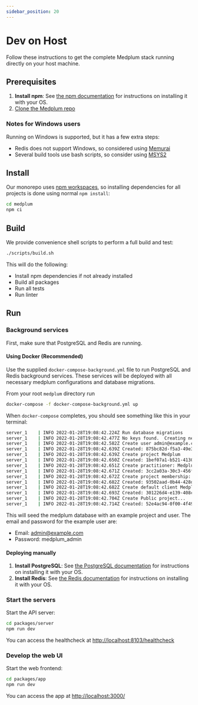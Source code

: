 ```yaml
---
sidebar_position: 20
---
```


# Dev on Host

Follow these instructions to get the complete Medplum stack running directly on your host machine.

## Prerequisites

1. **Install npm**: See [the npm documentation](https://docs.npmjs.com/downloading-and-installing-node-js-and-npm) for instructions on installing it with your OS.
1. [Clone the Medplum repo](./clone-the-repo)

### Notes for Windows users

Running on Windows is supported, but it has a few extra steps:

- Redis does not support Windows, so considered using [Memurai](https://www.memurai.com/)
- Several build tools use bash scripts, so consider using [MSYS2](https://www.msys2.org/)

## Install

Our monorepo uses [npm workspaces](https://docs.npmjs.com/cli/v7/using-npm/workspaces), so installing dependencies for all projects is done using normal `npm install`:

```sh
cd medplum
npm ci
```

## Build

We provide convenience shell scripts to perform a full build and test:

```sh
./scripts/build.sh
```

This will do the following:

- Install npm dependencies if not already installed
- Build all packages
- Run all tests
- Run linter

## Run

### Background services

First, make sure that PostgreSQL and Redis are running.

#### Using Docker (Recommended)

Use the supplied `docker-compose-background.yml` file to run PostgreSQL and Redis background services. These services will be deployed with all necessary medplum configurations and database migrations.

From your root `medplum` directory run

```sh
docker-compose -f docker-compose-background.yml up
```

When `docker-compose` completes, you should see something like this in your terminal:

```bash
server_1    | INFO 2022-01-28T19:08:42.224Z Run database migrations
server_1    | INFO 2022-01-28T19:08:42.477Z No keys found.  Creating new key...
server_1    | INFO 2022-01-28T19:08:42.582Z Create user admin@example.com
server_1    | INFO 2022-01-28T19:08:42.639Z Created: 875bc82d-f5a3-49e3-bd36-c6aad1ba96cb
server_1    | INFO 2022-01-28T19:08:42.639Z Create project Medplum
server_1    | INFO 2022-01-28T19:08:42.650Z Created: 1bef07a1-b521-4130-9b33-884f90339ee8
server_1    | INFO 2022-01-28T19:08:42.651Z Create practitioner: Medplum Admin
server_1    | INFO 2022-01-28T19:08:42.671Z Created: 3cc2a03a-30c3-456f-9b3b-63c9b7b88caa
server_1    | INFO 2022-01-28T19:08:42.672Z Create project membership: Medplum
server_1    | INFO 2022-01-28T19:08:42.682Z Created: 93502aad-0b44-428d-b925-3b9b0fad5ad6
server_1    | INFO 2022-01-28T19:08:42.682Z Create default client Medplum
server_1    | INFO 2022-01-28T19:08:42.693Z Created: 301226d4-e139-408c-a61a-7bf06693515d
server_1    | INFO 2022-01-28T19:08:42.704Z Create Public project...
server_1    | INFO 2022-01-28T19:08:42.714Z Created: 52e4ac94-0f00-4f49-b1ed-469a8e8d78f2
```

This will seed the medplum database with an example project and user.
The email and password for the example user are:

- Email: admin@example.com
- Password: medplum_admin

#### Deploying manually

1. **Install PostgreSQL**: See [the PostgreSQL documentation](https://www.postgresql.org/download/) for instructions on installing it with your OS.
2. **Install Redis**: See [the Redis documentation](https://redis.io/download) for instructions on installing it with your OS.

### Start the servers

Start the API server:

```sh
cd packages/server
npm run dev
```

You can access the healthcheck at <http://localhost:8103/healthcheck>

### Develop the web UI

Start the web frontend:

```sh
cd packages/app
npm run dev
```

You can access the app at <http://localhost:3000/>
